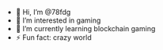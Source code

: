 - 👋 Hi, I’m @78fdg
- 👀 I’m interested in gaming
- 🌱 I’m currently learning blockchain gaming
- ⚡ Fun fact: crazy world

<!---
78fdg/78fdg is a ✨ special ✨ repository because its `README.md` (this file) appears on your GitHub profile.
You can click the Preview link to take a look at your changes.
--->
